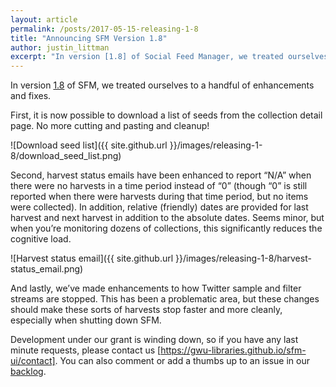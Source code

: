 ```yaml
---
layout: article
permalink: /posts/2017-05-15-releasing-1-8
title: "Announcing SFM Version 1.8"
author: justin_littman 
excerpt: "In version [1.8] of Social Feed Manager, we treated ourselves to a handful of enhancements and fixes."
---
```


In version [1.8](https://github.com/gwu-libraries/sfm-docker/releases/tag/1.8.0) of SFM, we treated ourselves to a handful of enhancements and fixes.

First, it is now possible to download a list of seeds from the collection detail page. No more cutting and pasting and cleanup!

![Download seed list]({{ site.github.url }}/images/releasing-1-8/download_seed_list.png)

Second, harvest status emails have been enhanced to report “N/A” when there were no harvests in a time period instead of “0” (though “0” is still reported when there were harvests during that time period, but no items were collected). In addition, relative (friendly) dates are provided for last harvest and next harvest in addition to the absolute dates. Seems minor, but when you’re monitoring dozens of collections, this significantly reduces the cognitive load.

![Harvest status email]({{ site.github.url }}/images/releasing-1-8/harvest-status_email.png)

And lastly, we’ve made enhancements to how Twitter sample and filter streams are stopped. This has been a problematic area, but these changes should make these sorts of harvests stop faster and more cleanly, especially when shutting down SFM.

Development under our grant is winding down, so if you have any last minute requests, please contact us [https://gwu-libraries.github.io/sfm-ui/contact]. You can also comment or add a thumbs up to an issue in our [backlog](https://github.com/gwu-libraries/sfm-ui/milestone/12).